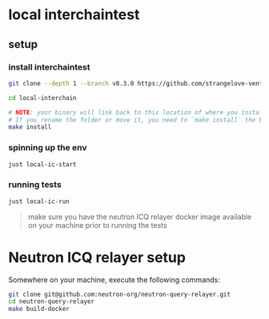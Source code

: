 # local interchaintest

## setup

### install interchaintest

```bash
git clone --depth 1 --branch v8.3.0 https://github.com/strangelove-ventures/interchaintest; cd interchaintest; git switch -c v8.3.0
```

```bash
cd local-interchain
```

```bash
# NOTE: your binary will link back to this location of where you install.
# If you rename the folder or move it, you need to `make install` the binary again.
make install
```

### spinning up the env

```bash
just local-ic-start
```

### running tests

```bash
just local-ic-run
```
> make sure you have the neutron ICQ relayer docker image available on your machine prior to running the tests

# Neutron ICQ relayer setup

Somewhere on your machine, execute the following commands:

```sh
git clone git@github.com:neutron-org/neutron-query-relayer.git
cd neutron-query-relayer
make build-docker
```
